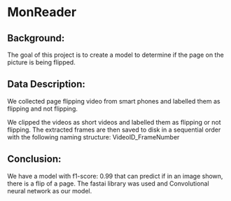 # MonReader

## Background:

The goal of this project is to create a model to determine if the page on the picture is being flipped.

## Data Description:

We collected page flipping video from smart phones and labelled them as flipping and not flipping.

We clipped the videos as short videos and labelled them as flipping or not flipping. The extracted frames are then saved to disk in a sequential order with the following naming structure: VideoID_FrameNumber

## Conclusion:

We have a model with f1-score: 0.99 that can predict if in an image shown, there is a flip of a page.
The fastai library was used and Convolutional neural network as our model.